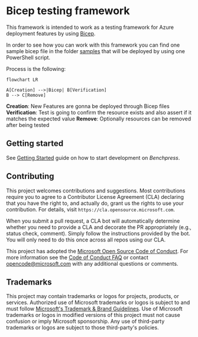 # Bicep testing framework

This framework is intended to work as a testing framework for Azure deployment features by using [Bicep](https://docs.microsoft.com/en-us/azure/azure-resource-manager/bicep/overview?tabs=bicep).

In order to see how you can work with this framework you can find one sample bicep file in the folder [samples](./examples/sample.bicep)
that will be deployed by using one PowerShell script.

Process is the following:

```mermaid
flowchart LR

A[Creation] -->|Bicep| B[Verification]
B --> C[Remove]
```

**Creation**: New Features are gonna be deployed through Bicep files
**Verification**: Test is going to confirm the resource exists and also assert if it matches the expected value
**Remove**: Optionally resources can be removed after being tested

## Getting started
See [Getting Started](docs/getting_started.md) guide on how to start development on *Benchpress*.

## Contributing

This project welcomes contributions and suggestions. Most contributions require you to agree to a
Contributor License Agreement (CLA) declaring that you have the right to, and actually do, grant us
the rights to use your contribution. For details, visit `https://cla.opensource.microsoft.com`.

When you submit a pull request, a CLA bot will automatically determine whether you need to provide
a CLA and decorate the PR appropriately (e.g., status check, comment). Simply follow the instructions
provided by the bot. You will only need to do this once across all repos using our CLA.

This project has adopted the [Microsoft Open Source Code of Conduct](https://opensource.microsoft.com/codeofconduct/).
For more information see the [Code of Conduct FAQ](https://opensource.microsoft.com/codeofconduct/faq/) or
contact [opencode@microsoft.com](mailto:opencode@microsoft.com) with any additional questions or comments.

## Trademarks

This project may contain trademarks or logos for projects, products, or services. Authorized use of Microsoft
trademarks or logos is subject to and must follow
[Microsoft's Trademark & Brand Guidelines](https://www.microsoft.com/en-us/legal/intellectualproperty/trademarks/usage/general).
Use of Microsoft trademarks or logos in modified versions of this project must not cause confusion or imply Microsoft sponsorship.
Any use of third-party trademarks or logos are subject to those third-party's policies.
